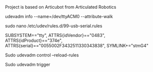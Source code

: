 Project is based on Articubot from Articulated Robotics 


udevadm info --name=/dev/ttyACM0 --attribute-walk 

sudo nano /etc/udev/rules.d/99-usb-serial.rules 

SUBSYSTEM=="tty", ATTRS{idVendor}=="0483", ATTRS{idProduct}=="374e", ATTRS{serial}=="0055002F3432511330343838", SYMLINK+="stmG4" 

 

Sudo udevadm control –reload-rules 

Sudo udevadm trigger 

 
